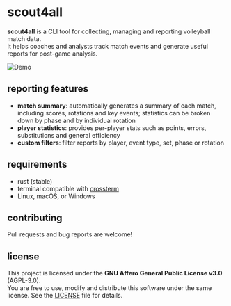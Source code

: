 # scout4all

**scout4all** is a CLI tool for collecting, managing and reporting volleyball match data.  
It helps coaches and analysts track match events and generate useful reports for post-game analysis.

![Demo](assets/demo.gif)

## reporting features

- **match summary**: automatically generates a summary of each match, including scores, rotations and key events; statistics can be broken down by phase and by individual rotation
- **player statistics**: provides per-player stats such as points, errors, substitutions and general efficiency
- **custom filters**: filter reports by player, event type, set, phase or rotation

## requirements

- rust (stable)
- terminal compatible with [crossterm](https://github.com/crossterm-rs/crossterm)
- Linux, macOS, or Windows

## contributing

Pull requests and bug reports are welcome!

## license

This project is licensed under the **GNU Affero General Public License v3.0** (AGPL-3.0).  
You are free to use, modify and distribute this software under the same license.
See the [LICENSE](./LICENSE) file for details.
